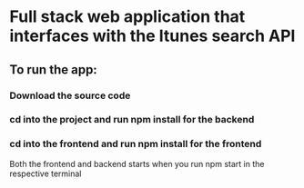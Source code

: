 # Full stack web application that interfaces with the Itunes search API

## To run the app:

### Download the source code
### cd into the project and run npm install for the backend
### cd into the frontend and run npm install for the frontend

Both the frontend and backend starts when you run npm start in the respective terminal
